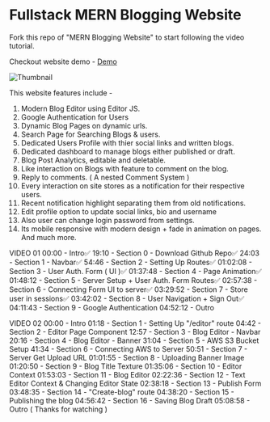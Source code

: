 # Fullstack MERN Blogging Website

Fork this repo of "MERN Blogging Website" to start following the video tutorial.

Checkout website demo - [Demo](https://youtu.be/J7BGuuuvDDk)

![Thumbnail](https://c10.patreonusercontent.com/4/patreon-media/p/post/90122909/dd5363bd03fb4a6c8fcd5d15df98e6bf/eyJ3Ijo4MjB9/1.png?token-time=1697414400&token-hash=BZ-Mzp19WnBLcCFB8LmJFDw98mpnCRGcOCt_T615miY%3D)

This website features include -

1. Modern Blog Editor using Editor JS.
2. Google Authentication for Users
3. Dynamic Blog Pages on dynamic urls.
4. Search Page for Searching Blogs & users.
5. Dedicated Users Profile with thier social links and written blogs.
6. Dedicated dashboard to manage blogs either published or draft.
7. Blog Post Analytics, editable and deletable.
8. Like interaction on Blogs with feature to comment on the blog.
9. Reply to comments. ( A nested Comment System )
10. Every interaction on site stores as a notification for their respective users.
11. Recent notification highlight separating them from old notifications.
12. Edit profile option to update social links, bio and username
13. Also user can change login password from settings.
14. Its mobile responsive with modern design + fade in animation on pages.
    And much more.

VIDEO 01
00:00 - Intro✅
19:10 - Section 0 - Download Github Repo✅
24:03 - Section 1 - Navbar✅
54:46 - Section 2 - Setting Up Routes✅
01:02:08 - Section 3 - User Auth. Form ( UI )✅
01:37:48 - Section 4 - Page Animation✅
01:48:12 - Section 5 - Server Setup + User Auth. Form Routes✅
02:57:38 - Section 6 - Connecting Form UI to server✅
03:29:52 - Section 7 - Store user in sessions✅
03:42:02 - Section 8 - User Navigation + Sign Out✅
04:11:43 - Section 9 - Google Authentication
04:52:12 - Outro

VIDEO 02
00:00 - Intro
01:18 - Section 1 - Setting Up "/editor" route
04:42 - Section 2 - Editor Page Component
12:57 - Section 3 - Blog Editor - Navbar
20:16 - Section 4 - Blog Editor - Banner
31:04 - Section 5 - AWS S3 Bucket Setup
41:34 - Section 6 - Connecting AWS to Server
50:51 - Section 7 - Server Get Upload URL
01:01:55 - Section 8 - Uploading Banner Image
01:20:50 - Section 9 - Blog Title Texture
01:35:06 - Section 10 - Editor Context
01:53:03 - Section 11 - Blog Editor
02:22:36 - Section 12 - Text Editor Context & Changing Editor State
02:38:18 - Section 13 - Publish Form
03:48:35 - Section 14 - "Create-blog" route
04:38:20 - Section 15 - Publishing the blog
04:56:42 - Section 16 - Saving Blog Draft
05:08:58 - Outro ( Thanks for watching )
